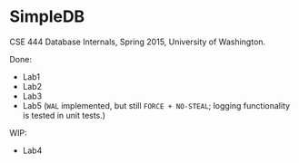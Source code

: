 # SimpleDB

CSE 444 Database Internals, Spring 2015, University of Washington.

Done:

* Lab1
* Lab2
* Lab3
* Lab5 (`WAL` implemented, but still `FORCE + NO-STEAL`; logging functionality is tested in unit tests.)

WIP:

* Lab4
